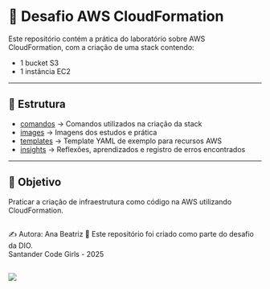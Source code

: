 # 🚀 Desafio AWS CloudFormation


Este repositório contém a prática do laboratório sobre AWS CloudFormation, com a criação de uma stack contendo:
- 1 bucket S3
- 1 instância EC2

---

## 📁 Estrutura

- [comandos](./comandos/comds) → Comandos utilizados na criação da stack
- [images](./images) → Imagens dos estudos e prática
- [templates](./templates/template) → Template YAML de exemplo para recursos AWS
- [insights](./insights) → Reflexões, aprendizados e registro de erros encontrados

---

## 🎯 Objetivo
Praticar a criação de infraestrutura como código na AWS utilizando CloudFormation.


##
✍️ Autora: Ana Beatriz 
📌 Este repositório foi criado como parte do desafio da DIO.  
   Santander Code Girls - 2025

##

<a href="https://www.linkedin.com/in/ana-beatriz-m-p-ramos-936b13137/"><img src="https://img.shields.io/badge/-LinkedIn-67cb57?style=for-the-badge&logo=linkedin&logoColor=fff"></a>
